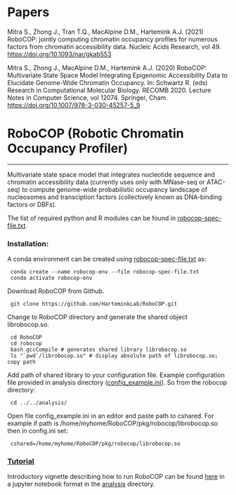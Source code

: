 # Papers

Mitra S., Zhong J., Tran T.Q., MacAlpine D.M., Hartemink A.J. (2021)
RoboCOP: jointly computing chromatin occupancy profiles for numerous
factors from chromatin accessibility data. Nucleic Acids Research, vol 49. https://doi.org/10.1093/nar/gkab553  

Mitra S., Zhong J., MacAlpine D.M., Hartemink A.J. (2020) RoboCOP: Multivariate State Space Model Integrating Epigenomic Accessibility Data to Elucidate Genome-Wide Chromatin Occupancy. In: Schwartz R. (eds) Research in Computational Molecular Biology. RECOMB 2020. Lecture Notes in Computer Science, vol 12074. Springer, Cham.  https://doi.org/10.1007/978-3-030-45257-5_9

# RoboCOP (Robotic Chromatin Occupancy Profiler)
---------------------------------------------------------------------------
Multivariate state space model that integrates nucleotide sequence and
chromatin accessibility data (currently uses only with MNase-seq or ATAC-seq) to
compute genome-wide probabilistic occupancy landscape of nucleosomes and
transciption factors (collectively known as DNA-binding factors or DBFs).

The list of required python and R modules can be found in [robocop-spec-file.txt](https://github.com/HarteminkLab/RoboCOP/blob/master/robocop-spec-file.txt).

### Installation:

A conda environment can be created using [robocop-spec-file.txt](https://github.com/HarteminkLab/RoboCOP/blob/master/robocop-spec-file.txt) as:

```
 conda create --name robocop-env --file robocop-spec-file.txt
 conda activate robocop-env
```

Download RoboCOP from Github.

```
 git clone https://github.com/HarteminkLab/RoboCOP.git
```

Change to RoboCOP directory and generate the shared object librobocop.so.

```
 cd RoboCOP
 cd robocop
 bash gccCompile # generates shared library librobocop.so
 ls "`pwd`/librobocop.so" # display absolute path of librobocop.so; copy path
```

Add path of shared library to your configuration file. Example
configuration file provided in analysis directory ([config_example.ini](https://github.com/HarteminkLab/RoboCOP/blob/master/analysis/config_example.ini)). So from the robocop
directory:

```
 cd ../../analysis/
```

Open file config_example.ini in an editor and paste path to cshared. For example if
path is /home/myhome/RoboCOP/pkg/robocop/librobocop.so then in config.ini set:

```
 cshared=/home/myhome/RoboCOP/pkg/robocop/librobocop.so
```

### [Tutorial](https://github.com/HarteminkLab/RoboCOP/blob/master/analysis/example_robocop.ipynb)

Introductory vignette describing how to run RoboCOP can be found
[here](https://github.com/HarteminkLab/RoboCOP/blob/master/analysis/example_robocop.ipynb)
in a
jupyter notebook format in the [analysis](https://github.com/HarteminkLab/RoboCOP/tree/master/analysis) directory.
